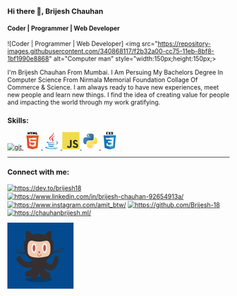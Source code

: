 

### Hi there 👋, Brijesh Chauhan
#### Coder | Programmer | Web Developer
![Coder | Programmer | Web Developer]
<img src="https://repository-images.githubusercontent.com/340868117/f2b32a00-cc75-11eb-8bf8-1bf1990e8868" alt="Computer man" style="width:150px;height:150px;>



I'm Brijesh Chauhan From Mumbai.
I Am Persuing My Bachelors Degree In Computer Science From Nirmala Memorial Foundation Collage Of Commerce & Science. I am always ready to have new experiences, meet new people and learn new things. I find the idea of creating value for people and impacting the world through my work gratifying.



<h3 align="left">Skills:</h3>
<p align="left"> <a href="https://git-scm.com/" target="_blank"> <img src="https://www.vectorlogo.zone/logos/git-scm/git-scm-icon.svg" alt="git" width="40" height="40"/> </a> <a href="https://www.w3.org/html/" target="_blank"> <img src="https://raw.githubusercontent.com/devicons/devicon/master/icons/html5/html5-original-wordmark.svg" alt="html5" width="40" height="40"/> </a> <a href="https://www.java.com" target="_blank"> <img src="https://raw.githubusercontent.com/devicons/devicon/master/icons/java/java-original.svg" alt="java" width="40" height="40"/> </a> <a href="https://developer.mozilla.org/en-US/docs/Web/JavaScript" target="_blank"> <img src="https://raw.githubusercontent.com/devicons/devicon/master/icons/javascript/javascript-original.svg" alt="javascript" width="40" height="40"/> </a> <a href="https://www.python.org" target="_blank"> <img src="https://raw.githubusercontent.com/devicons/devicon/master/icons/python/python-original.svg" alt="python" width="40" height="40"/> </a>
<a href="https://www.w3schools.com/css/" target="_blank"> <img src="https://raw.githubusercontent.com/devicons/devicon/master/icons/css3/css3-original-wordmark.svg" alt="css3" width="40" height="40"/> </a>
<hr>
<h3 align="left">Connect with me:</h3>
<p align="left">
<a href="https://dev.to/https://dev.to/brijesh18" target="blank"><img align="center" src="https://cdn.jsdelivr.net/npm/simple-icons@3.0.1/icons/dev-dot-to.svg" alt="https://dev.to/brijesh18" height="30" width="40" /></a>
<a href="https://linkedin.com/in/https://www.linkedin.com/in/brijesh-chauhan-92654913a/" target="blank"><img align="center" src="https://raw.githubusercontent.com/rahuldkjain/github-profile-readme-generator/master/src/images/icons/Social/linked-in-alt.svg" alt="https://www.linkedin.com/in/brijesh-chauhan-92654913a/" height="30" width="40" /></a>
<a href="https://instagram.com/https://www.instagram.com/amit_btw/" target="blank"><img align="center" src="https://raw.githubusercontent.com/rahuldkjain/github-profile-readme-generator/master/src/images/icons/Social/instagram.svg" alt="https://www.instagram.com/amit_btw/" height="30" width="40" /></a>
<a href="https://github.com/Brijesh-18" target="blank"><img align="center" src="https://raw.githubusercontent.com/rahuldkjain/github-profile-readme-generator/master/src/images/icons/Social/github.svg" alt="https://github.com/Brijesh-18" height="30" width="40" /></a>
<a href="/https://chauhanbrijesh.ml/" target="blank"><img align="center" src="https://raw.githubusercontent.com/rahuldkjain/github-profile-readme-generator/master/src/images/icons/Social/rss.svg" alt="https://chauhanbrijesh.ml/" height="30" width="40" /></a>
</p>
<p>
  <img src="https://raw.githubusercontent.com/aayushgoyal/aayushgoyal/master/github.gif" alt="Computer man" style="width:150px;height:150px;" align="left">
</p>

